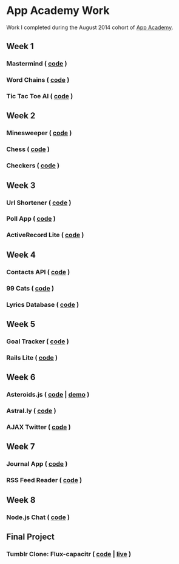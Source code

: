 # App Academy Work
Work I completed during the August 2014 cohort of [App Academy][app-academy].

[app-academy]: http://www.appacademy.io

## Week 1
### Mastermind ( [code][mastermind] )
### Word Chains ( [code][word-chains] )
### Tic Tac Toe AI ( [code][tic-tac-toe-ai] )

[mastermind]: w1/w1d3/mastermind/
[hangman]: w1/w1d3/hangman/
[word-chains]: w1/w1d4/word-chains/
[tic-tac-toe-ai]: w1/w1d5/TicTacToeAI/

## Week 2
### Minesweeper ( [code][minesweeper] )
### Chess ( [code][chess] )
### Checkers ( [code][checkers] )

[minesweeper]: w2/w2d1/minesweeper/
[chess]: w2/w2d2-w2d3/chess/
[checkers]: w2/w2d4/checkers/

## Week 3
### Url Shortener ( [code][url-shortener] )
### Poll App ( [code][poll-app] )
### ActiveRecord Lite ( [code][active-record-lite] )

[url-shortener]: w3/w3d3/UrlShortener/
[poll-app]: w3/w3d4/poll_project/
[active-record-lite]: http://github.com/rglassett/ruby_orm/

## Week 4
### Contacts API ( [code][contacts-api] )
### 99 Cats ( [code][99-cats] )
### Lyrics Database ( [code][lyrics-db] )

[contacts-api]: w4/w4d1/contacts_api/
[99-cats]: w4/w4d2-w4d3/ninety-nine-cats/
[lyrics-db]: w4/w4d4/music-app/

## Week 5
### Goal Tracker ( [code][goal-tracker] )
### Rails Lite ( [code][rails-lite] )

[goal-tracker]: w5/w5d1/goal-app/
[rails-lite]: http://github.com/rglassett/rails_lite/

## Week 6
### Asteroids.js ( [code][asteroids-js] | [demo][asteroids-js-demo] )
### Astral.ly ( [code][astrally] )
### AJAX Twitter ( [code][ajax-twitter] )

[asteroids-js]: http://github.com/rglassett/asteroids/
[asteroids-js-demo]: http://github.io/rglassett/asteroids/
[astrally]: w6/w6d3/astrally/
[ajax-twitter]: w6/w6d5/AjaxTwitter/

## Week 7
### Journal App ( [code][journal-app] )
### RSS Feed Reader ( [code][rss-feed-reader] )

[journal-app]: w7/w7d1/journal-app/
[rss-feed-reader]: w7/w7d2/news-reader/

## Week 8
### Node.js Chat ( [code][node-chat] )

[node-chat]: w8/w8d1/

## Final Project
### Tumblr Clone: Flux-capacitr ( [code][flux-capacitr] | [live][flux-capacitr-live] )

[flux-capacitr]: http://github.com/rglassett/flux-capacitr/
[flux-capacitr-live]: http://www.flux-capacitr.com/
